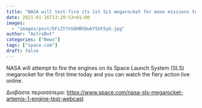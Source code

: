 ```yaml
---
title: "NASA will test-fire its 1st SLS megarocket for moon missions today. Here's how to watch. "
date: 2021-01-16T13:29:53+01:00
images:
  - "images/post/bFiZtYnSQHBhDwkYSUt5yG.jpg"
author: "AstroBot"
categories: ["News"]
tags: ["space.com"]
draft: false
---
```


NASA will attempt to fire the engines on its Space Launch System (SLS) megarocket for the first time today and you can watch the fiery action live online. 

Διαβάστε περισσότερα: https://www.space.com/nasa-sls-megarocket-artemis-1-engine-test-webcast
